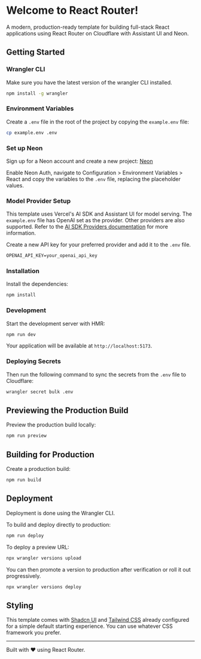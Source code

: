 # Welcome to React Router!

A modern, production-ready template for building full-stack React applications using React Router on Cloudflare with Assistant UI and Neon.

## Getting Started

### Wrangler CLI

Make sure you have the latest version of the wrangler CLI installed.

```bash
npm install -g wrangler
```

### Environment Variables

Create a `.env` file in the root of the project by copying the `example.env` file:

```bash
cp example.env .env
```

### Set up Neon

Sign up for a Neon account and create a new project: [Neon](https://neon.com/signup)

Enable Neon Auth, navigate to Configuration > Environment Variables > React and copy the variables to the `.env` file, replacing the placeholder values.

### Model Provider Setup

This template uses Vercel's AI SDK and Assistant UI for model serving. The `example.env` file has OpenAI set as the provider. Other providers are also supported. Refer to the [AI SDK Providers documentation](https://ai-sdk.dev/docs/foundations/providers-and-models) for more information.

Create a new API key for your preferred provider and add it to the `.env` file.

```txt
OPENAI_API_KEY=your_openai_api_key
```

### Installation

Install the dependencies:

```bash
npm install
```

### Development

Start the development server with HMR:

```bash
npm run dev
```

Your application will be available at `http://localhost:5173`.

### Deploying Secrets

Then run the following command to sync the secrets from the `.env` file to Cloudflare:

```bash
wrangler secret bulk .env
```

## Previewing the Production Build

Preview the production build locally:

```bash
npm run preview
```

## Building for Production

Create a production build:

```bash
npm run build
```

## Deployment

Deployment is done using the Wrangler CLI.

To build and deploy directly to production:

```sh
npm run deploy
```

To deploy a preview URL:

```sh
npx wrangler versions upload
```

You can then promote a version to production after verification or roll it out progressively.

```sh
npx wrangler versions deploy
```

## Styling

This template comes with [Shadcn UI](https://ui.shadcn.com/) and [Tailwind CSS](https://tailwindcss.com/) already configured for a simple default starting experience. You can use whatever CSS framework you prefer.

---

Built with ❤️ using React Router.
